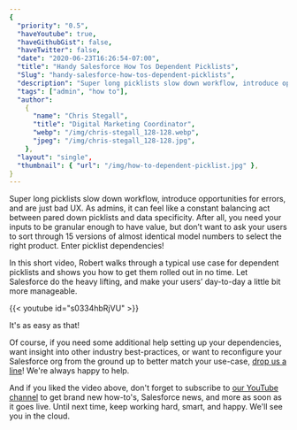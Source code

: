 ```yaml
---
{
  "priority": "0.5",
  "haveYoutube": true,
  "haveGithubGist": false,
  "haveTwitter": false,
  "date": "2020-06-23T16:26:54-07:00",
  "title": "Handy Salesforce How Tos Dependent Picklists",
  "Slug": "handy-salesforce-how-tos-dependent-picklists",
  "description": "Super long picklists slow down workflow, introduce opportunities for errors, and are just bad UX. As admins, it can feel like a constant balancing act between pared down picklists and data specificity. After all, you need your inputs to be granular enough to have value...",
  "tags": ["admin", "how to"],
  "author":
    {
      "name": "Chris Stegall",
      "title": "Digital Marketing Coordinator",
      "webp": "/img/chris-stegall_128-128.webp",
      "jpeg": "/img/chris-stegall_128-128.jpg",
    },
  "layout": "single",
  "thumbnail": { "url": "/img/how-to-dependent-picklist.jpg" },
}
---
```


Super long picklists slow down workflow, introduce opportunities for errors, and are just bad UX. As admins, it can feel like a constant balancing act between pared down picklists and data specificity. After all, you need your inputs to be granular enough to have value, but don’t want to ask your users to sort through 15 versions of almost identical model numbers to select the right product. Enter picklist dependencies!

In this short video, Robert walks through a typical use case for dependent picklists and shows you how to get them rolled out in no time. Let Salesforce do the heavy lifting, and make your users’ day-to-day a little bit more manageable.

{{< youtube id="s0334hbRjVU" >}}

It's as easy as that!

Of course, if you need some additional help setting up your dependencies, want insight into other industry best-practices, or want to reconfigure your Salesforce org from the ground up to better match your use-case, [drop us a line](https://www.mkpartners.com/contact/)! We're always happy to help.

And if you liked the video above, don't forget to subscribe to [our YouTube channel](https://www.youtube.com/c/MkpartnersHQ/videos) to get brand new how-to's, Salesforce news, and more as soon as it goes live. Until next time, keep working hard, smart, and happy. We'll see you in the cloud.
